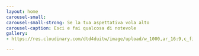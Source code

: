 ```yaml
---
layout: home
carousel-small: 
carousel-small-strong: Se la tua aspettativa vola alto
carousel-caption: Esci e fai qualcosa di notevole
gallery:
- https://res.cloudinary.com/dtd4duitw/image/upload/w_1000,ar_16:9,c_fill,g_auto,e_sharpen/v1567253002/viterbo/70215721_1441918852613190_8315255086775271424_o.jpg

---
```

